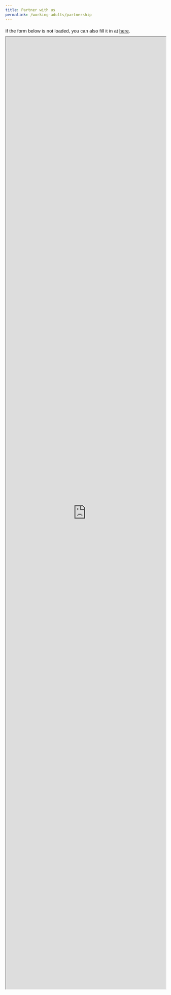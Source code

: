 ```yaml
---
title: Partner with us
permalink: /working-adults/partnership
---
```

<div style="font-family:Sans-Serif;font-size:15px;color:#000;opacity:0.9;padding-top:5px;padding-bottom:8px">If the form below is not loaded, you can also fill it in at <a href="https://form.gov.sg/612c8e6ba339b00013be297c">here</a>.</div>

<iframe id="iframe" src="https://form.gov.sg/612c8e6ba339b00013be297c" style="width:100%;height:3000px"></iframe>